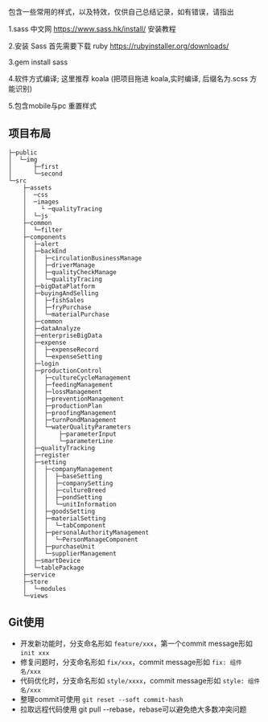 
包含一些常用的样式，以及特效，仅供自己总结记录，如有错误，请指出

1.sass 中文网 https://www.sass.hk/install/ 安装教程

2.安装 Sass 首先需要下载 ruby https://rubyinstaller.org/downloads/

3.gem install sass

4.软件方式编译; 这里推荐 koala (把项目拖进 koala,实时编译, 后缀名为.scss 方能识别)

5.包含mobile与pc 重置样式

## 项目布局
```
├─public
│  └─img
│      ├─first
│      └─second
└─src             
    ├─assets
    │  ─css
    │  ─images
    │    └ ─qualityTracing
    │  └─js
    ├─common
    │  └─filter
    ├─components
    │  ├─alert
    │  ├─backEnd
    │  │  ├─circulationBusinessManage
    │  │  ├─driverManage
    │  │  ├─qualityCheckManage
    │  │  └─qualityTracing
    │  ├─bigDataPlatform
    │  ├─buyingAndSelling
    │  │  ├─fishSales
    │  │  ├─fryPurchase
    │  │  └─materialPurchase
    │  ├─common
    │  ├─dataAnalyze
    │  ├─enterpriseBigData
    │  ├─expense
    │  │  ├─expenseRecord
    │  │  └─expenseSetting
    │  ├─login
    │  ├─productionControl
    │  │  ├─cultureCycleManagement
    │  │  ├─feedingManagement
    │  │  ├─lossManagement
    │  │  ├─preventionManagement
    │  │  ├─productionPlan
    │  │  ├─proofingManagement
    │  │  ├─turnPondManagement
    │  │  └─waterQualityParameters
    │  │      ├─parameterInput
    │  │      └─parameterLine
    │  ├─qualityTracking
    │  ├─register
    │  ├─setting
    │  │  ├─companyManagement
    │  │  │  ├─baseSetting
    │  │  │  ├─companySetting
    │  │  │  ├─cultureBreed
    │  │  │  ├─pondSetting
    │  │  │  └─unitInformation
    │  │  ├─goodsSetting
    │  │  ├─materialSetting
    │  │  │  └─tabComponent
    │  │  ├─personalAuthorityManagement
    │  │  │  └─PersonManageComponent
    │  │  ├─purchaseUnit
    │  │  └─supplierManagement
    │  ├─smartDevice
    │  └─tablePackage
    ├─service
    ├─store
    │  └─modules
    └─views
```

## Git使用
 - 开发新功能时，分支命名形如 `feature/xxx`，第一个commit message形如 `init xxx`
 - 修复问题时，分支命名形如 `fix/xxx`，commit message形如 `fix: 组件名/xxx`
 - 代码优化时，分支命名形如 `style/xxxx`，commit message形如 `style: 组件名/xxx`
 - 整理commit可使用 `git reset --soft commit-hash`
 - 拉取远程代码使用 git pull --rebase，rebase可以避免绝大多数冲突问题
